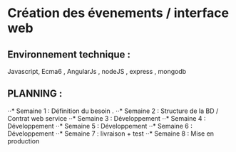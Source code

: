 #  Création des évenements / interface web

## Environnement technique :
Javascript, Ecma6 , AngularJs , nodeJS , express , mongodb

## PLANNING :

⋅⋅* Semaine 1 : Définition du besoin .
⋅⋅* Semaine 2 : Structure de la BD  / Contrat web service
⋅⋅* Semaine 3 : Développement
⋅⋅* Semaine 4 : Développement
⋅⋅* Semaine 5 : Développement
⋅⋅* Semaine 6 : Développement
⋅⋅* Semaine 7 : livraison + test
⋅⋅* Semaine 8 : Mise en production
